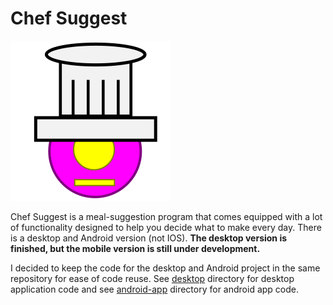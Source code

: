 # Chef Suggest

![logo](assets/images/ChefSuggestLogo.png)

Chef Suggest is a meal-suggestion program that comes equipped with a lot of
functionality designed to help you decide what to make every day. There is a 
desktop and Android version (not IOS). **The desktop version is finished, but
the mobile version is still under development.**

I decided to keep the code for the desktop and Android project in the same
repository for ease of code reuse. See [desktop](desktop/) directory for
desktop application code and see [android-app](android-app) directory for
android app code.
